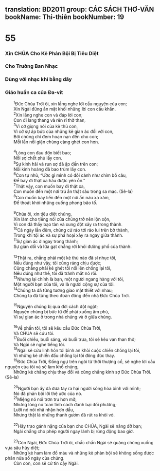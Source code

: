 translation: BD2011
group: CÁC SÁCH THƠ-VĂN
bookName: Thi-thiên 
bookNumber: 19
-------

<div class="title"><h1>55</h1><h3>Xin CHÚA Cho Kẻ Phản Bội Bị Tiêu Diệt</h3><h3>Cho Trưởng Ban Nhạc</h3><h3>Dùng với nhạc khí bằng dây</h3><h3>Giáo huấn ca của Ða-vít</h3></div>
<span class="verse thi_55_1">  <sup>1</sup>Ðức Chúa Trời ôi, xin lắng nghe lời cầu nguyện của con;<br/>  Xin Ngài đừng ẩn mặt khỏi những lời con cầu khẩn.<br/></span>
<span class="verse thi_55_2">  <sup>2</sup>Xin lắng nghe con và đáp lời con;<br/>  Con đi lang thang và rên rỉ thở than,<br/></span>
<span class="verse thi_55_3">  <sup>3</sup>Vì cớ giọng nói của kẻ thù con,<br/>  Vì cớ sự áp bức của những kẻ gian ác đối với con,<br/>  Bởi chúng chỉ đem hoạn nạn đến cho con;<br/>  Mỗi lần nổi giận chúng càng ghét con hơn.<br/><br/></span>
<span class="verse thi_55_4">  <sup>4</sup>Lòng con đau đớn biết bao;<br/>  Nỗi sợ chết phủ lấy con.<br/></span>
<span class="verse thi_55_5">  <sup>5</sup>Sự kinh hãi và run sợ đã ập đến trên con;<br/>  Nỗi kinh hoàng đã bao trùm lấy con.<br/></span>
<span class="verse thi_55_6">  <sup>6</sup>Con tự nhủ, “Ước gì mình có đôi cánh như chim bồ câu,<br/>  Ðể bay đi thật xa hầu được yên ổn.”<br/></span>
<span class="verse thi_55_7">  <sup>7</sup>Thật vậy, con muốn bay đi thật xa,<br/>  Con muốn đến một nơi trú ẩn thật sâu trong sa mạc. (Sê-la)<br/></span>
<span class="verse thi_55_8">  <sup>8</sup>Con muốn bay liền đến một nơi ẩn náu xa xăm,<br/>  Ðể thoát khỏi những cuồng phong bão tố.<br/><br/></span>
<span class="verse thi_55_9">  <sup>9</sup>Chúa ôi, xin tiêu diệt chúng,<br/>  Xin làm cho tiếng nói của chúng trở nên lộn xộn,<br/>  Vì con đã thấy bạo tàn và xung đột xảy ra trong thành.<br/></span>
<span class="verse thi_55_10">  <sup>10</sup>Cả ngày lẫn đêm, chúng cứ rảo tới rảo lui trên bờ thành,<br/>  Trong khi tội ác và sự phá hoại xảy ra ngay giữa thành.<br/></span>
<span class="verse thi_55_11">  <sup>11</sup>Sự gian ác ở ngay trong thành;<br/>  Sự gian dối và lừa gạt chẳng rời khỏi đường phố của thành.<br/><br/></span>
<span class="verse thi_55_12">  <sup>12</sup>Thật ra, chẳng phải một kẻ thù nào đã sỉ nhục tôi,<br/>  Nếu đúng như vậy, tôi cũng ráng chịu được;<br/>  Cũng chẳng phải kẻ ghét tôi nổi lên chống lại tôi,<br/>  Nếu đúng như thế, tôi đã tránh mặt nó rồi.<br/></span>
<span class="verse thi_55_13">  <sup>13</sup>Nhưng lại chính là bạn, một người ngang hàng với tôi,<br/>  Một người bạn của tôi, và là người cộng sự của tôi.<br/></span>
<span class="verse thi_55_14">  <sup>14</sup>Chúng ta đã từng tương giao mật thiết với nhau;<br/>  Chúng ta đã từng theo đoàn đông đến nhà Ðức Chúa Trời.<br/><br/></span>
<span class="verse thi_55_15">  <sup>15</sup>Nguyện chúng bị qua đời cách đột ngột;<br/>  Nguyện chúng bị bức tử để phải xuống âm phủ,<br/>  Vì sự gian ác ở trong nhà chúng và ở giữa chúng.<br/><br/></span>
<span class="verse thi_55_16">  <sup>16</sup>Về phần tôi, tôi sẽ kêu cầu Ðức Chúa Trời,<br/>  Và CHÚA sẽ cứu tôi.<br/></span>
<span class="verse thi_55_17">  <sup>17</sup>Buổi chiều, buổi sáng, và buổi trưa, tôi sẽ kêu van than thở;<br/>  Và Ngài sẽ nghe tiếng tôi.<br/></span>
<span class="verse thi_55_18">  <sup>18</sup>Ngài sẽ cứu linh hồn tôi bình an khỏi cuộc chiến chống lại tôi,<br/>  Vì những kẻ chiến đấu chống lại tôi đông đúc thay.<br/></span>
<span class="verse thi_55_19">  <sup>19</sup>Ðức Chúa Trời, Ðấng ngự trên ngôi từ thời thượng cổ, sẽ nghe lời cầu nguyện của tôi và sẽ làm khổ chúng,<br/>  Những kẻ chẳng chịu thay đổi và cũng chẳng kính sợ Ðức Chúa Trời. (Sê-la)<br/><br/></span>
<span class="verse thi_55_20">  <sup>20</sup>Người bạn ấy đã đưa tay ra hại người sống hòa bình với mình;<br/>  Nó đã phản bội lời thệ ước của nó.<br/></span>
<span class="verse thi_55_21">  <sup>21</sup>Miệng nó nói trơn tru hơn mỡ,<br/>  Nhưng lòng nó toan tính cách đánh bại đối phương;<br/>  Lưỡi nó nói nhã nhặn hơn dầu,<br/>  Nhưng thật là những thanh gươm đã rút ra khỏi vỏ.<br/><br/></span>
<span class="verse thi_55_22">  <sup>22</sup>Hãy trao gánh nặng của bạn cho CHÚA, Ngài sẽ nâng đỡ bạn;<br/>  Ngài chẳng cho phép người ngay lành bị rúng động bao giờ.<br/><br/></span>
<span class="verse thi_55_23">  <sup>23</sup>Còn Ngài, Ðức Chúa Trời ôi, chắc chắn Ngài sẽ quăng chúng xuống vựa sâu hủy diệt;<br/>  Những kẻ ham làm đổ máu và những kẻ phản bội sẽ không sống được phân nửa số ngày của chúng.<br/>  Còn con, con sẽ cứ tin cậy Ngài.<br/></span>

